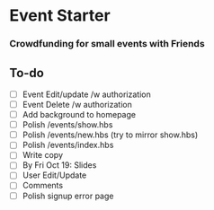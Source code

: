 # Event Starter

### Crowdfunding for small events with Friends

## To-do

- [ ] Event Edit/update /w authorization
- [ ] Event Delete /w authorization
- [ ] Add background to homepage
- [ ] Polish /events/show.hbs
- [ ] Polish /events/new.hbs (try to mirror show.hbs)
- [ ] Polish /events/index.hbs
- [ ] Write copy
- [ ] By Fri Oct 19: Slides
- [ ] User Edit/Update
- [ ] Comments
- [ ] Polish signup error page
